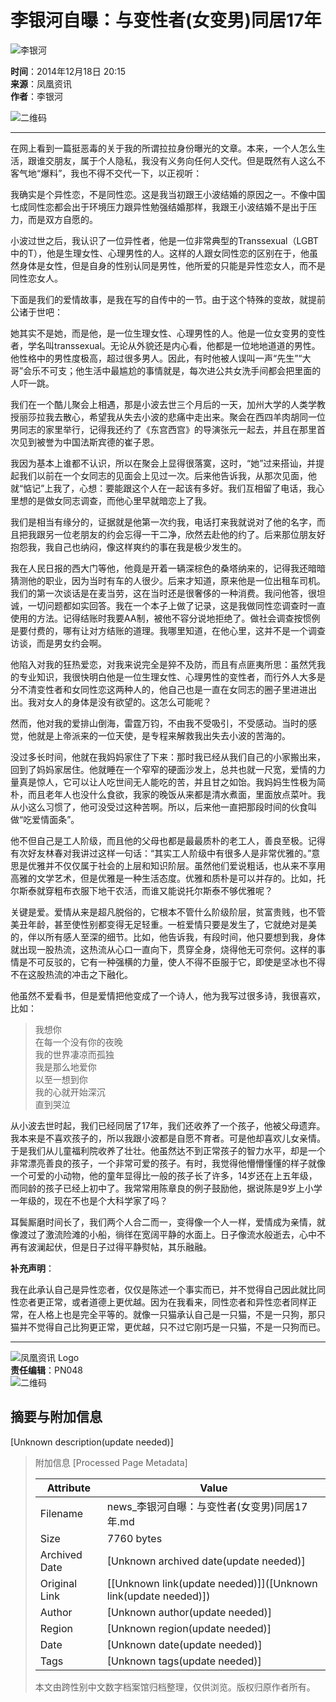# 李银河自曝：与变性者(女变男)同居17年

![李银河](https://dolphin.deliver.ifeng.com/c?z=ifeng&la=0&si=2&ci=23&cg=22&c=29&or=232&l=728&bg=728&b=726&u=https://y0.ifengimg.com/34c4a1d78882290c/2012/0528/1x1.gif)

**时间**：2014年12月18日 20:15  
**来源**：凤凰资讯  
**作者**：李银河  

![二维码](http://h2.ifengimg.com/0f56ee67a4c375c2/2013/1106/indeccode.png)

---

在网上看到一篇挺恶毒的关于我的所谓拉拉身份曝光的文章。本来，一个人怎么生活，跟谁交朋友，属于个人隐私，我没有义务向任何人交代。但是既然有人这么不客气地“爆料”，我也不得不交代一下，以正视听：

我确实是个异性恋，不是同性恋。这是我当初跟王小波结婚的原因之一。不像中国七成同性恋都会出于环境压力跟异性勉强结婚那样，我跟王小波结婚不是出于压力，而是双方自愿的。

小波过世之后，我认识了一位异性者，他是一位非常典型的Transsexual（LGBT中的T），他是生理女性、心理男性的人。这样的人跟女同性恋的区别在于，他虽然身体是女性，但是自身的性别认同是男性，他所爱的只能是异性恋女人，而不是同性恋女人。

下面是我们的爱情故事，是我在写的自传中的一节。由于这个特殊的变故，就提前公诸于世吧：

她其实不是她，而是他，是一位生理女性、心理男性的人。他是一位女变男的变性者，学名叫transsexual。无论从外貌还是内心看，他都是一位地地道道的男性。他性格中的男性度极高，超过很多男人。因此，有时他被人误叫一声“先生”“大哥”会乐不可支；他生活中最尴尬的事情就是，每次进公共女洗手间都会把里面的人吓一跳。

我们在一个酷儿聚会上相遇，那是小波去世三个月后的一天，加州大学的人类学教授丽莎拉我去散心，希望我从失去小波的悲痛中走出来。聚会在西四羊肉胡同一位男同志的家里举行，记得我还约了《东宫西宫》的导演张元一起去，并且在那里首次见到被誉为中国法斯宾德的崔子恩。

我因为基本上谁都不认识，所以在聚会上显得很落寞，这时，“她”过来搭讪，并提起我们以前在一个女同志的见面会上见过一次。后来他告诉我，从那次见面，他就“惦记”上我了，心想：要能跟这个人在一起该有多好。我们互相留了电话，我心里想的是做女同志调查，而他心里早就暗恋上了我。

我们是相当有缘分的，证据就是他第一次约我，电话打来我就说对了他的名字，而且把我跟另一位老朋友的约会忘得一干二净，欣然去赴他的约了。后来那位朋友好抱怨我，我自己也纳闷，像这样爽约的事在我是极少发生的。

我在人民日报的西大门等他，他竟是开着一辆深棕色的桑塔纳来的，记得我还暗暗猜测他的职业，因为当时有车的人很少。后来才知道，原来他是一位出租车司机。我们的第一次谈话是在麦当劳，这在当时还是很奢侈的一种消费。我问他答，很坦诚，一切问题都如实回答。我在一个本子上做了记录，这是我做同性恋调查时一直使用的方法。记得结账时我要AA制，被他不容分说地拒绝了。做社会调查按惯例是要付费的，哪有让对方结账的道理。我哪里知道，在他心里，这并不是一个调查访谈，而是男女约会啊。

他陷入对我的狂热爱恋，对我来说完全是猝不及防，而且有点匪夷所思：虽然凭我的专业知识，我很快明白他是一位生理女性、心理男性的变性者，而行外人大多是分不清变性者和女同性恋这两种人的，他自己也是一直在女同志的圈子里进进出出。我对女人的身体是没有欲望的。这怎么可能呢？

然而，他对我的爱排山倒海，雷霆万钧，不由我不受吸引，不受感动。当时的感觉，他就是上帝派来的一位天使，是专程来解救我出失去小波的苦海的。

没过多长时间，他就在我妈妈家住了下来：那时我已经从我们自己的小家搬出来，回到了妈妈家居住。他就睡在一个窄窄的硬面沙发上，总共也就一尺宽，爱情的力量真是惊人，它可以让人吃世间无人能吃的苦，并且甘之如饴。我妈妈生性极为简朴，而且老年人也没什么食欲，我家的晚饭从来都是清水煮面，里面放点菜叶。我从小这么习惯了，他可没受过这种苦啊。所以，后来他一直把那段时间的伙食叫做“吃爱情面条”。

他不但自己是工人阶级，而且他的父母也都是最最质朴的老工人，善良至极。记得有次好友林春对我讲过这样一句话：“其实工人阶级中有很多人是非常优雅的。”意思是优雅并不仅仅属于社会的上层和知识阶层。虽然他们爱说粗话，也从来不享用高雅的文学艺术，但是优雅是一种生活态度。优雅和质朴是可以并存的。比如，托尔斯泰就穿粗布衣服下地干农活，而谁又能说托尔斯泰不够优雅呢？

关键是爱。爱情从来是超凡脱俗的，它根本不管什么阶级阶层，贫富贵贱，也不管美丑年龄，甚至使性别都变得无足轻重。一桩爱情只要是发生了，它就绝对是美的，伴以所有感人至深的细节。比如，他告诉我，有段时间，他只要想到我，身体就出现一股热流，这热流从心口一直向下，贯穿全身，烧得他无可奈何。这样的事情是不可反驳的，它有一种强横的力量，使人不得不臣服于它，即使是坚冰也不得不在这股热流的冲击之下融化。

他虽然不爱看书，但是爱情把他变成了一个诗人，他为我写过很多诗，我很喜欢，比如：

> 我想你  
> 在每一个没有你的夜晚  
> 我的世界凄凉而孤独  
> 我是那么地爱你  
> 以至一想到你  
> 我的心就开始深沉  
> 直到哭泣  

从小波去世时起，我们已经同居了17年，我们还收养了一个孩子，他被父母遗弃。我本来是不喜欢孩子的，所以我跟小波都是自愿不育者。可是他却喜欢儿女亲情。于是我们从儿童福利院收养了壮壮。他虽然达不到正常孩子的智力水平，却是一个非常漂亮善良的孩子，一个非常可爱的孩子。有时，我觉得他懵懵懂懂的样子就像一个可爱的小动物，他的童年显得比一般的孩子长了许多，14岁还在上五年级，而同龄的孩子已经上初中了。我常常用陈章良的例子鼓励他，据说陈是9岁上小学一年级的，现在不也是个大科学家了吗？

耳鬓厮磨时间长了，我们两个人合二而一，变得像一个人一样，爱情成为亲情，就像渡过了激流险滩的小船，徜徉在宽阔平静的水面上。日子像流水般逝去，心中不再有波澜起伏，但是日子过得平静熨帖，其乐融融。

**补充声明**：

我在此承认自己是异性恋者，仅仅是陈述一个事实而已，并不觉得自己因此就比同性恋者更正常，或者道德上更优越。因为在我看来，同性恋者和异性恋者同样正常，在人格上也是完全平等的。就像一只猫承认自己是一只猫，不是一只狗，那只猫并不觉得自己比狗更正常，更优越，只不过它刚巧是一只猫，不是一只狗而已。

---

![凤凰资讯 Logo](http://img.ifeng.com/page/Logo.gif)  
**责任编辑**：PN048  
![二维码](http://h2.ifengimg.com/0f56ee67a4c375c2/2013/1106/indeccode.png)

## 摘要与附加信息

<!-- tcd_abstract -->
[Unknown description(update needed)]
<!-- tcd_abstract_end -->

> 附加信息 [Processed Page Metadata]
>
> | Attribute       | Value                                  |
> |-----------------|----------------------------------------|
> | Filename        | news_李银河自曝：与变性者(女变男)同居17年.md                             |
> | Size            | 7760 bytes                           |
> | Archived Date   | [Unknown archived date(update needed)]                             |
> | Original Link   | [[Unknown link(update needed)]]([Unknown link(update needed)])                       |
> | Author          | [Unknown author(update needed)]                               |
> | Region          | [Unknown region(update needed)]                               |
> | Date            | [Unknown date(update needed)]                                 |
> | Tags            | [Unknown tags(update needed)]                                 |
>
> 本文由跨性别中文数字档案馆归档整理，仅供浏览。版权归原作者所有。
>